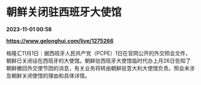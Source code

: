 # 朝鲜关闭驻西班牙大使馆

**2023-11-01 00:58**

**https://www.gelonghui.com/live/1275266**

格隆汇11月1日｜据西班牙人民共产党（PCPE）1日在官网公开的外交照会文件，朝鲜已关闭设在西班牙的大使馆。朝鲜驻西班牙大使馆临时代办上月26日告知了朝鲜撤回外交使节团的消息，有关业务将转由朝鲜驻意大利大使馆负责。照会未涉及朝鲜关闭使馆的理由和具体详情。